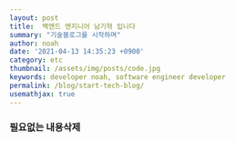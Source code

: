 ```yaml
---
layout: post
title:  백엔드 엔지니어 남기혁 입니다
summary: "기술블로그를 시작하며"
author: noah
date: '2021-04-13 14:35:23 +0900'
category: etc
thumbnail: /assets/img/posts/code.jpg
keywords: developer noah, software engineer developer
permalink: /blog/start-tech-blog/
usemathjax: true
---
```


### 필요없는 내용삭제

<!-- <img src="/../../assets/img/cbnu.png" style="zoom:25%;" /> -->
<!-- <img src="/../../assets/img/posts/cupist.png" style="zoom:80%;" /> -->